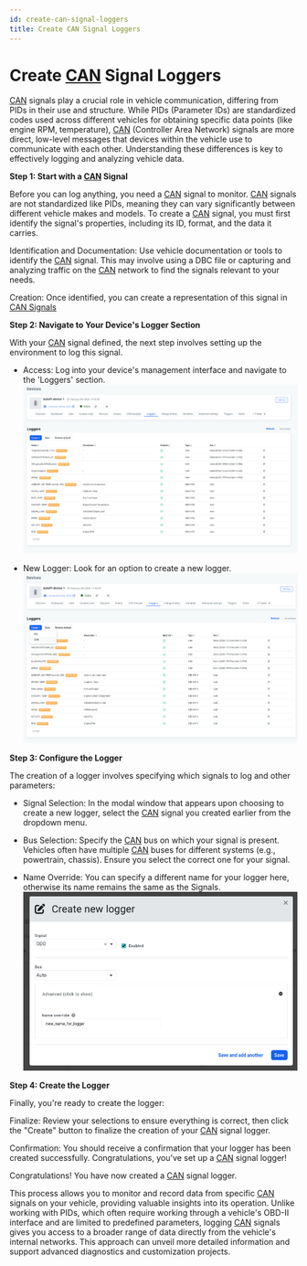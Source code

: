 ```yaml
---
id: create-can-signal-loggers
title: Create CAN Signal Loggers
---
```


# Create [CAN](https://www.autopi.io/hardware/autopi-canfd-pro) Signal Loggers

[CAN](https://www.autopi.io/hardware/autopi-canfd-pro) signals play a crucial role in vehicle communication, differing from PIDs in their use and structure. While PIDs (Parameter IDs) are standardized codes used across different vehicles for obtaining specific data points (like engine RPM, temperature), [CAN](https://www.autopi.io/hardware/autopi-canfd-pro) (Controller Area Network) signals are more direct, low-level messages that devices within the vehicle use to communicate with each other. Understanding these differences is key to effectively logging and analyzing vehicle data.

**Step 1: Start with a [CAN](https://www.autopi.io/hardware/autopi-canfd-pro) Signal**

Before you can log anything, you need a [CAN](https://www.autopi.io/hardware/autopi-canfd-pro) signal to monitor. [CAN](https://www.autopi.io/hardware/autopi-canfd-pro) signals are not standardized like PIDs, meaning they can vary significantly between different vehicle makes and models. To create a [CAN](https://www.autopi.io/hardware/autopi-canfd-pro) signal, you must first identify the signal's properties, including its ID, format, and the data it carries.

Identification and Documentation: Use vehicle documentation or tools to identify the [CAN](https://www.autopi.io/hardware/autopi-canfd-pro) signal. This may involve using a DBC file or capturing and analyzing traffic on the [CAN](https://www.autopi.io/hardware/autopi-canfd-pro) network to find the signals relevant to your needs.

Creation: Once identified, you can create a representation of this signal in [CAN Signals](/cloud/obd-ii/#can-messages-and-can-signals)


**Step 2: Navigate to Your Device's Logger Section**

With your [CAN](https://www.autopi.io/hardware/autopi-canfd-pro) signal defined, the next step involves setting up the environment to log this signal.
- Access: Log into your device's management interface and navigate to the 'Loggers' section.
![Loggers overview](/img/cloud/obd_ii/create_can_signal_loggers/logger_overview.png)

  
- New Logger: Look for an option to create a new logger.
![Logger overview create](/img/cloud/obd_ii/create_can_signal_loggers/logger_overview_create.png)


**Step 3: Configure the Logger**

The creation of a logger involves specifying which signals to log and other parameters:

- Signal Selection: In the modal window that appears upon choosing to create a new logger, select the [CAN](https://www.autopi.io/hardware/autopi-canfd-pro) signal you created earlier from the dropdown menu.

- Bus Selection: Specify the [CAN](https://www.autopi.io/hardware/autopi-canfd-pro) bus on which your signal is present. Vehicles often have multiple [CAN](https://www.autopi.io/hardware/autopi-canfd-pro) buses for different systems (e.g., powertrain, chassis). Ensure you select the correct one for your signal.

- Name Override: You can specify a different name for your logger here, otherwise its name remains the same as the Signals.
![Create logger](/img/cloud/obd_ii/create_can_signal_loggers/create_logger.png)


**Step 4: Create the Logger**

Finally, you're ready to create the logger:

Finalize: Review your selections to ensure everything is correct, then click the "Create" button to finalize the creation of your [CAN](https://www.autopi.io/hardware/autopi-canfd-pro) signal logger.

Confirmation: You should receive a confirmation that your logger has been created successfully. Congratulations, you've set up a [CAN](https://www.autopi.io/hardware/autopi-canfd-pro) signal logger!

Congratulations! You have now created a [CAN](https://www.autopi.io/hardware/autopi-canfd-pro) signal logger.

This process allows you to monitor and record data from specific [CAN](https://www.autopi.io/hardware/autopi-canfd-pro) signals on your vehicle, providing valuable insights into its operation. Unlike working with PIDs, which often require working through a vehicle's OBD-II interface and are limited to predefined parameters, logging [CAN](https://www.autopi.io/hardware/autopi-canfd-pro) signals gives you access to a broader range of data directly from the vehicle's internal networks. This approach can unveil more detailed information and support advanced diagnostics and customization projects.
